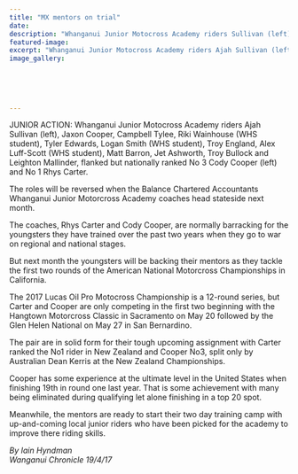 ```yaml
---
title: "MX mentors on trial"
date: 
description: "Whanganui Junior Motocross Academy riders Sullivan (left), Cooper, Tylee, Riki Wainhouse (WHS student), Edwards, Logan Smith (WHS student), England, Alex Luff-Scott (WHS student).."
featured-image: 
excerpt: "Whanganui Junior Motocross Academy riders Ajah Sullivan (left), Jaxon Cooper, Campbell Tylee, Riki Wainhouse, Tyler Edwards, Logan Smith, Troy England, Alex Luff-Scott, Matt Barron, Jet Ashworth, Troy Bullock and Leighton Mallinder, flanked but nationally ranked No 3 Cody Cooper (left) and No 1 Rhys Carter."
image_gallery:
	
	
	
	
	
---
```


<p>JUNIOR ACTION: Whanganui Junior Motocross Academy riders Ajah Sullivan (left), Jaxon Cooper, Campbell Tylee, Riki Wainhouse (WHS student), Tyler Edwards, Logan Smith <span>(WHS student)</span>, Troy England, Alex Luff-Scott <span>(WHS student)</span>, Matt Barron, Jet Ashworth, Troy Bullock and Leighton Mallinder, flanked but nationally ranked No 3 Cody Cooper (left) and No 1 Rhys Carter.&nbsp;</p>
<p>The roles will be reversed when the Balance Chartered Accountants Whanganui Junior Motorcross Academy coaches head stateside next month.</p>
<p>The coaches, Rhys Carter and Cody Cooper, are normally barracking for the youngsters they have trained over the past two years when they go to war on regional and national stages.</p>
<p>But next month the youngsters will be backing their mentors as they tackle the first two rounds of the American National Motorcross Championships in California.</p>
<p>The 2017 Lucas Oil Pro Motocross Championship is a 12-round series, but Carter and Cooper are only competing in the first two beginning with the Hangtown Motorcross Classic in Sacramento on May 20 followed by the Glen Helen National on May 27 in San Bernardino.</p>
<p>The pair are in solid form for their tough upcoming assignment with Carter ranked the No1 rider in New Zealand and Cooper No3, split only by Australian Dean Kerris at the New Zealand Championships.</p>
<p>Cooper has some experience at the ultimate level in the United States when finishing 19th in round one last year. That is some achievement with many being eliminated during qualifying let alone finishing in a top 20 spot.</p>
<p>Meanwhile, the mentors are ready to start their two day training camp with up-and-coming local junior riders who have been picked for the academy to improve there riding skills.</p>
<p class="clear syndicator"><em>By Iain Hyndman</em><br /><em>Wanganui Chronicle 19/4/17&nbsp;</em></p>

